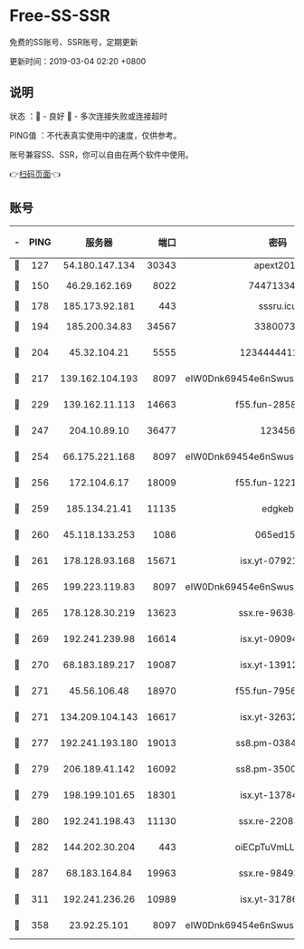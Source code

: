 # Free-SS-SSR

免费的SS账号、SSR账号，定期更新

更新时间：2019-03-04 02:20 +0800

## 说明

状态     ：🙂 - 良好 🙁 - 多次连接失败或连接超时

PING值   ：不代表真实使用中的速度，仅供参考。

账号兼容SS、SSR，你可以自由在两个软件中使用。

👉[扫码页面](https://liesauer.github.io/free-ss-ssr.github.io/)👈

## 账号

|-|PING|服务器|端口|密码|加密方式|区域|
|:----:|:----:|:-----:|-----:|:----:|:----:|:----:|
|🙂|127|54.180.147.134|30343|apext2019|chacha20|KR|
|🙂|150|46.29.162.169|8022|7447133485|aes-256-cfb|RU|
|🙂|178|185.173.92.181|443|sssru.icu|rc4-md5|RU|
|🙂|194|185.200.34.83|34567|33800731|aes-256-cfb|US|
|🙂|204|45.32.104.21|5555|1234444411111|aes-256-cfb|SG|
|🙂|217|139.162.104.193|8097|eIW0Dnk69454e6nSwuspv9DmS201tQ0D|aes-256-cfb|JP|
|🙂|229|139.162.11.113|14663|f55.fun-28583280|aes-256-cfb|SG|
|🙂|247|204.10.89.10|36477|123456|aes-256-cfb|US|
|🙂|254|66.175.221.168|8097|eIW0Dnk69454e6nSwuspv9DmS201tQ0D|aes-256-cfb|US|
|🙂|256|172.104.6.17|18009|f55.fun-12212808|aes-256-cfb|US|
|🙂|259|185.134.21.41|11135|edgkeb|aes-256-cfb|GB|
|🙂|260|45.118.133.253|1086|065ed15a|aes-256-cfb|SG|
|🙂|261|178.128.93.168|15671|isx.yt-07921644|aes-256-cfb|SG|
|🙂|265|199.223.119.83|8097|eIW0Dnk69454e6nSwuspv9DmS201tQ0D|aes-256-cfb|US|
|🙂|265|178.128.30.219|13623|ssx.re-96384846|aes-256-cfb|SG|
|🙂|269|192.241.239.98|16614|isx.yt-09094169|aes-256-cfb|US|
|🙂|270|68.183.189.217|19087|isx.yt-13912703|aes-256-cfb|SG|
|🙂|271|45.56.106.48|18970|f55.fun-79568034|aes-256-cfb|US|
|🙂|271|134.209.104.143|16617|isx.yt-32632339|aes-256-cfb|SG|
|🙂|277|192.241.193.180|19013|ss8.pm-03842768|aes-256-cfb|US|
|🙂|279|206.189.41.142|16092|ss8.pm-35002158|aes-256-cfb|SG|
|🙂|279|198.199.101.65|18301|isx.yt-13784325|aes-256-cfb|US|
|🙂|280|192.241.198.43|11130|ssx.re-22083061|aes-256-cfb|US|
|🙂|282|144.202.30.204|443|oiECpTuVmLLxk4Ts|aes-256-cfb|US|
|🙂|287|68.183.164.84|19963|ssx.re-98493930|aes-256-cfb|US|
|🙂|311|192.241.236.26|10989|isx.yt-31786125|aes-256-cfb|US|
|🙂|358|23.92.25.101|8097|eIW0Dnk69454e6nSwuspv9DmS201tQ0D|aes-256-cfb|US|
